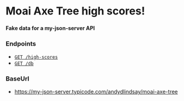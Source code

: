 # Moai Axe Tree high scores!

#### Fake data for a my-json-server API

### Endpoints

* [`GET /high-scores`](https://my-json-server.typicode.com/andydlindsay/moai-axe-tree/high-scores)
* [`GET /db`](https://my-json-server.typicode.com/andydlindsay/moai-axe-tree/db)

### BaseUrl

* https://my-json-server.typicode.com/andydlindsay/moai-axe-tree
